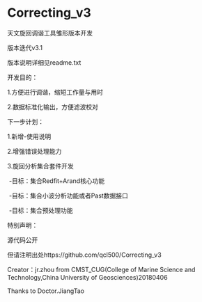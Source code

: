 # Correcting_v3

天文旋回调谐工具雏形版本开发

版本迭代v3.1

版本说明详细见readme.txt

开发目的：

1.方便进行调谐，缩短工作量与用时

2.数据标准化输出，方便滤波校对

下一步计划：

1.新增-使用说明

2.增强错误处理能力

3.旋回分析集合套件开发

  -目标：集合Redfit+Arand核心功能
  
  -目标：集合小波分析功能或者Past数据接口
  
  -目标：集合预处理功能

特别声明：

源代码公开

但请注明出处https://github.com/qcl500/Correcting_v3

Creator：jr.zhou from CMST_CUG(College of Marine Science and Technology,China University of Geosciences)20180406

Thanks to Doctor.JiangTao
